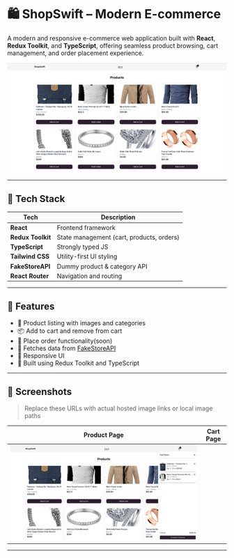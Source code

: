 # 🛍️ ShopSwift – Modern E-commerce

A modern and responsive e-commerce web application built with **React**, **Redux Toolkit**, and **TypeScript**, offering seamless product browsing, cart management, and order placement experience.

![ShopSwift UI](./public/assets/preview1.png)

---

## 🚀 Tech Stack

| Tech              | Description                               |
| ----------------- | ----------------------------------------- |
| **React**         | Frontend framework                        |
| **Redux Toolkit** | State management (cart, products, orders) |
| **TypeScript**    | Strongly typed JS                         |
| **Tailwind CSS**  | Utility-first UI styling                  |
| **FakeStoreAPI**  | Dummy product & category API              |
| **React Router**  | Navigation and routing                    |

---

## 🧩 Features

-   🛒 Product listing with images and categories
-   📦 Add to cart and remove from cart
-   🧾 Place order functionality(soon)
-   🔄 Fetches data from [FakeStoreAPI](https://fakestoreapi.com/)
-   📱 Responsive UI
-   🚀 Built using Redux Toolkit and TypeScript

---

## 📸 Screenshots

> Replace these URLs with actual hosted image links or local image paths

| Product Page                          | Cart Page |
| ------------------------------------- | --------- |
| ![Cart](./public/assets/preview2.png) |

---

